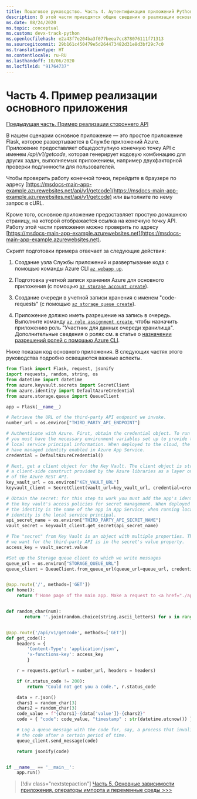 ```yaml
---
title: Пошаговое руководство. Часть 4. Аутентификация приложений Python в службах Azure
description: В этой части приводятся общие сведения о реализации основного приложения и весь его код.
ms.date: 08/24/2020
ms.topic: conceptual
ms.custom: devx-track-python
ms.openlocfilehash: e2a43f7e204ba3f077beea7cc878076111f71313
ms.sourcegitcommit: 29b161c450479e5d264473482d31e8d3bf29c7c0
ms.translationtype: HT
ms.contentlocale: ru-RU
ms.lasthandoff: 10/06/2020
ms.locfileid: "91764737"
---
```

# <a name="part-4-example-main-application-implementation"></a>Часть 4. Пример реализации основного приложения

[Предыдущая часть. Пример реализации стороннего API](walkthrough-tutorial-authentication-03.md)

В нашем сценарии основное приложение — это простое приложение Flask, которое развертывается в Службе приложений Azure. Приложение предоставляет общедоступную конечную точку API с именем */api/v1/getcode*, которая генерирует кодовую комбинацию для других задач, выполняемых приложением, например двухфакторной проверки подлинности для пользователей.

Чтобы проверить работу конечной точки, перейдите в браузере по адресу [https://msdocs-main-app-example.azurewebsites.net/api/v1/getcode](https://msdocs-main-app-example.azurewebsites.net/api/v1/getcode) или выполните по нему запрос в cURL.

Кроме того, основное приложение предоставляет простую домашнюю страницу, на которой отображается ссылка на конечную точку API. Работу этой части приложения можно проверить по адресу [https://msdocs-main-app-example.azurewebsites.net](https://msdocs-main-app-example.azurewebsites.net).

Скрипт подготовки примера отвечает за следующие действия:

1. Создание узла Службы приложений и развертывание кода с помощью команды Azure CLI [`az webapp up`](/cli/azure/webapp#az-webapp-up).

1. Подготовка учетной записи хранения Azure для основного приложения (с помощью [`az storage account create`](/cli/azure/storage/account#az-storage-account-create)).

1. Создание очереди в учетной записи хранения с именем "code-requests" (с помощью [`az storage queue create`](/cli/azure/storage/queue#az-storage-queue-create)).

1. Приложение должно иметь разрешение на запись в очередь. Выполните команду [`az role assignment create`](/cli/azure/role/assignment#az-role-assignment-create), чтобы назначить приложению роль "Участник для данных очереди хранилища". Дополнительные сведения о ролях см. в статье о [назначении разрешений ролей с помощью Azure CLI](/azure/role-based-access-control/role-assignments-cli).

Ниже показан код основного приложения. В следующих частях этого руководства подробно освещаются важные аспекты.

```python
from flask import Flask, request, jsonify
import requests, random, string, os
from datetime import datetime
from azure.keyvault.secrets import SecretClient
from azure.identity import DefaultAzureCredential
from azure.storage.queue import QueueClient

app = Flask(__name__)

# Retrieve the URL of the third-party API endpoint we invoke.
number_url = os.environ["THIRD_PARTY_API_ENDPOINT"]

# Authenticate with Azure. First, obtain the credential object. To run locally,
# you must have the necessary environment variables set up to provide the
# local service principal information. When deployed to the cloud, the app must
# have managed identity enabled in Azure App Service.
credential = DefaultAzureCredential()

# Next, get a client object for the Key Vault. The client object is strictly
# a client-side construct provided by the Azure libraries as a layer on top
# of the Azure REST API.
key_vault_url = os.environ["KEY_VAULT_URL"]
keyvault_client = SecretClient(vault_url=key_vault_url, credential=credential)

# Obtain the secret: for this step to work you must add the app's identity to
# the key vault's access policies for secret management. When deployed to the cloud
# the identity is the name of the app in App Service; when running locally, the
# identity is the local service principal.
api_secret_name = os.environ["THIRD_PARTY_API_SECRET_NAME"]
vault_secret = keyvault_client.get_secret(api_secret_name)

# The "secret" from Key Vault is an object with multiple properties. The access key
# we want for the third-party API is in the secret's value property.
access_key = vault_secret.value

#Set up the Storage queue client to which we write messages
queue_url = os.environ["STORAGE_QUEUE_URL"]
queue_client = QueueClient.from_queue_url(queue_url=queue_url, credential=credential)


@app.route('/', methods=['GET'])
def home():
    return f'Home page of the main app. Make a request to <a href="./api/v1/getcode">/api/v1/getcode</a>.'


def random_char(num):
       return ''.join(random.choice(string.ascii_letters) for x in range(num))


@app.route('/api/v1/getcode', methods=['GET'])
def get_code():
    headers = {
        'Content-Type': 'application/json',
        'x-functions-key': access_key
        }

    r = requests.get(url = number_url, headers = headers)

    if (r.status_code != 200):
        return "Could not get you a code.", r.status_code

    data = r.json()
    chars1 = random_char(3)
    chars2 = random_char(3)
    code_value = f"{chars1}-{data['value']}-{chars2}"
    code = { "code": code_value, "timestamp" : str(datetime.utcnow()) }

    # Log a queue message with the code for, say, a process that invalidates
    # the code after a certain period of time.
    queue_client.send_message(code)

    return jsonify(code)


if __name__ == '__main__':
    app.run()
```

> [!div class="nextstepaction"]
> [Часть 5. Основные зависимости приложения, операторы импорта и переменные среды >>>](walkthrough-tutorial-authentication-05.md)
